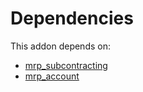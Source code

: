 # Dependencies

This addon depends on:

- [mrp_subcontracting](../../../../../oca-ocb-mrp/odoo-bringout-oca-ocb-mrp_subcontracting)
- [mrp_account](../../../../odoo-bringout-oca-ocb-mrp_account)
